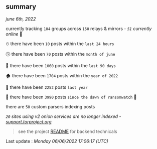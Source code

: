 
## summary
_june 6th, 2022_

currently tracking `104` groups across `150` relays & mirrors - _`51` currently online_ 📡

⏲ there have been `10` posts within the `last 24 hours`

🕓 there have been `70` posts within the `month of june`

📅 there have been `1060` posts within the `last 90 days`

🏚 there have been `1704` posts within the `year of 2022`

🚀 there have been `2252` posts `last year`

🦕 there have been `3990` posts `since the dawn of ransomwatch` 🐣

there are `50` custom parsers indexing posts

_`20` sites using v2 onion services are no longer indexed - [support.torproject.org](https://support.torproject.org/onionservices/v2-deprecation/)_

> see the project [README](https://github.com/jmousqueton/ransomwatch#readme) for backend technicals



Last update : _Monday 06/06/2022 17:06:17 (UTC)_

